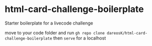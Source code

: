 # html-card-challenge-boilerplate
Starter boilerplate for a livecode challenge


move to your code folder and run 
```gh repo clone dareosK/html-card-challenge-boilerplate```
then 
```serve``` for a localhost
